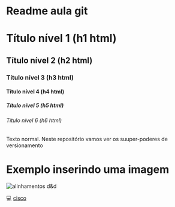 # Readme aula git
# Título nível 1 (h1 html)
## Título nível 2 (h2 html)
### Título nível 3 (h3 html)
#### Título nível 4 (h4 html)
##### Título nível 5 (h5 html)
###### Título nível 6 (h6 html)

Texto normal. Neste repositório vamos ver os suuper-poderes de versionamento

# Exemplo inserindo uma imagem

![alinhamentos d&d](https://cdn.pixabay.com/photo/2024/02/26/19/39/monochrome-image-8598798_1280.jpg)

💻 [cisco](https://www.cisco.com/c/pt_br/index.html)
